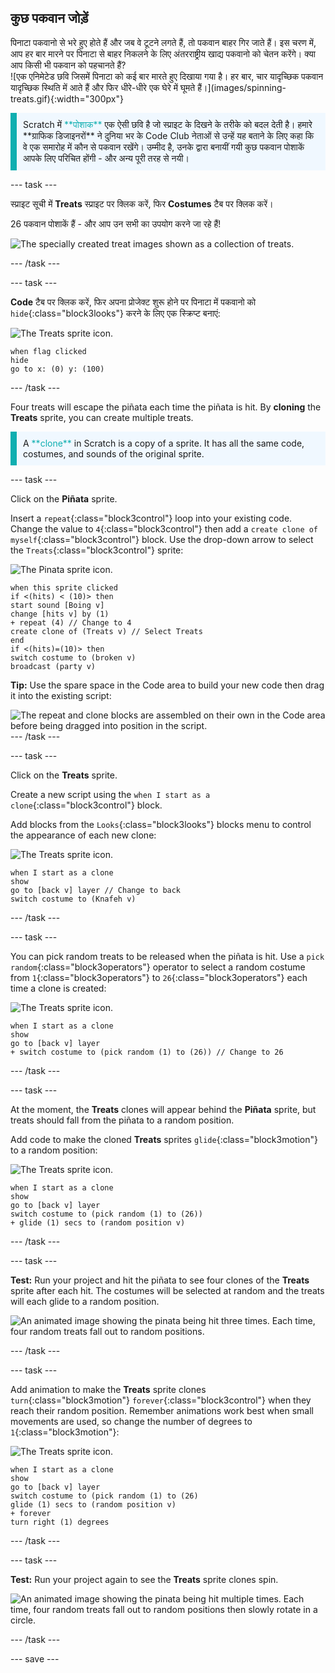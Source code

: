 ## कुछ पकवान जोड़ें

<div style="display: flex; flex-wrap: wrap">
<div style="flex-basis: 200px; flex-grow: 1; margin-right: 15px;">
पिनाटा पकवानो से भरे हुए होते हैं और जब वे टूटने लगते हैं, तो पकवान बाहर गिर जाते हैं। इस चरण में, आप हर बार मारने पर पिनाटा से बाहर निकलने के लिए अंतरराष्ट्रीय खाद्य पकवानो को चेतन करेंगे। क्या आप किसी भी पकवान को पहचानते हैं?
</div>
<div>
![एक एनिमेटेड छवि जिसमें पिनाटा को कई बार मारते हुए दिखाया गया है। हर बार, चार यादृच्छिक पकवान यादृच्छिक स्थिति में आते हैं और फिर धीरे-धीरे एक घेरे में घूमते हैं।](images/spinning-treats.gif){:width="300px"}
</div>
</div>

<p style="border-left: solid; border-width:10px; border-color: #0faeb0; background-color: aliceblue; padding: 10px;">
Scratch में <span style="color: #0faeb0">**पोशाक**</span> एक ऐसी छवि है जो स्प्राइट के दिखने के तरीके को बदल देती है। हमारे **ग्राफिक डिजाइनरों** ने दुनिया भर के Code Club नेताओं से उन्हें यह बताने के लिए कहा कि वे एक समारोह में कौन से पकवान रखेंगे। उम्मीद है, उनके द्वारा बनायीं गयी कुछ पकवान पोशाकें आपके लिए परिचित होंगी - और अन्य पूरी तरह से नयी।      
</p>

--- task ---

स्प्राइट सूची में **Treats** स्प्राइट पर क्लिक करें, फिर **Costumes** टैब पर क्लिक करें।

26 पकवान पोशाकें हैं - और आप उन सभी का उपयोग करने जा रहे हैं!

![The specially created treat images shown as a collection of treats.](images/treats.png)

--- /task ---

--- task ---

**Code** टैब पर क्लिक करें, फिर अपना प्रोजेक्ट शुरू होने पर पिनाटा में पकवानो को `hide`{:class="block3looks"} करने के लिए एक स्क्रिप्ट बनाएं:

![The Treats sprite icon.](images/treats-sprite.png)

```blocks3
when flag clicked
hide
go to x: (0) y: (100)
```

--- /task ---

Four treats will escape the piñata each time the piñata is hit. By **cloning** the **Treats** sprite, you can create multiple treats.

<p style="border-left: solid; border-width:10px; border-color: #0faeb0; background-color: aliceblue; padding: 10px;">
A <span style="color: #0faeb0">**clone**</span> in Scratch is a copy of a sprite. It has all the same code, costumes, and sounds of the original sprite.      
</p>

--- task ---

Click on the **Piñata** sprite.

Insert a `repeat`{:class="block3control"} loop into your existing code. Change the value to `4`{:class="block3control"} then add a `create clone of myself`{:class="block3control"} block. Use the drop-down arrow to select the `Treats`{:class="block3control"} sprite:

![The Pinata sprite icon.](images/pinata-sprite.png)

```blocks3
when this sprite clicked
if <(hits) < (10)> then
start sound [Boing v]
change [hits v] by (1)
+ repeat (4) // Change to 4
create clone of (Treats v) // Select Treats
end
if <(hits)=(10)> then
switch costume to (broken v)
broadcast (party v)
```

**Tip:** Use the spare space in the Code area to build your new code then drag it into the existing script:

![The repeat and clone blocks are assembled on their own in the Code area before being dragged into position in the script.](images/code-area.gif) --- /task ---

--- task ---

Click on the **Treats** sprite.

Create a new script using the `when I start as a clone`{:class="block3control"} block.

Add blocks from the `Looks`{:class="block3looks"} blocks menu to control the appearance of each new clone:

![The Treats sprite icon.](images/treats-sprite.png)

```blocks3
when I start as a clone
show
go to [back v] layer // Change to back
switch costume to (Knafeh v)
```

--- /task ---

--- task ---

You can pick random treats to be released when the piñata is hit. Use a `pick random`{:class="block3operators"} operator to select a random costume from `1`{:class="block3operators"} to `26`{:class="block3operators"} each time a clone is created:

![The Treats sprite icon.](images/treats-sprite.png)

```blocks3
when I start as a clone
show
go to [back v] layer 
+ switch costume to (pick random (1) to (26)) // Change to 26
```

--- /task ---

--- task ---

At the moment, the **Treats** clones will appear behind the **Piñata** sprite, but treats should fall from the piñata to a random position.

Add code to make the cloned **Treats** sprites `glide`{:class="block3motion"} to a random position:

![The Treats sprite icon.](images/treats-sprite.png)

```blocks3
when I start as a clone
show
go to [back v] layer
switch costume to (pick random (1) to (26))
+ glide (1) secs to (random position v) 
```

--- /task ---

--- task ---

**Test:** Run your project and hit the piñata to see four clones of the **Treats** sprite after each hit. The costumes will be selected at random and the treats will each glide to a random position.

![An animated image showing the pinata being hit three times. Each time, four random treats fall out to random positions.](images/four-treats.gif)

--- /task ---

--- task ---

Add animation to make the **Treats** sprite clones `turn`{:class="block3motion"} `forever`{:class="block3control"} when they reach their random position. Remember animations work best when small movements are used, so change the number of degrees to `1`{:class="block3motion"}:

![The Treats sprite icon.](images/treats-sprite.png)

```blocks3
when I start as a clone
show
go to [back v] layer
switch costume to (pick random (1) to (26)
glide (1) secs to (random position v) 
+ forever
turn right (1) degrees
```

--- /task ---

--- task ---

**Test:** Run your project again to see the **Treats** sprite clones spin.

![An animated image showing the pinata being hit multiple times. Each time, four random treats fall out to random positions then slowly rotate in a circle.](images/spinning-treats.gif)

--- /task ---

--- save ---
